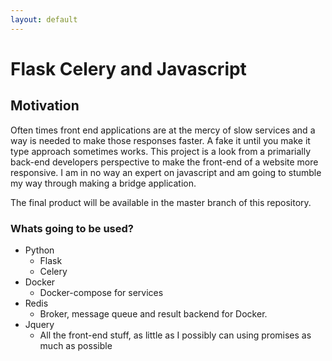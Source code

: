 ```yaml
---
layout: default
---
```


# Flask Celery and Javascript

## Motivation

Often times front end applications are at the mercy of slow services and a way is needed to make those responses faster. A fake it until you make it type approach sometimes works. This project is a look from a primarially back-end developers perspective to make the front-end of a website more responsive. I am in no way an expert on javascript and am going to stumble my way through making a bridge application.

The final product will be available in the master branch of this repository.

### Whats going to be used?

- Python
    - Flask
    - Celery
- Docker
    - Docker-compose for services
- Redis
    - Broker, message queue and result backend for Docker.
- Jquery
     - All the front-end stuff, as little as I possibly can using promises as much as possible

